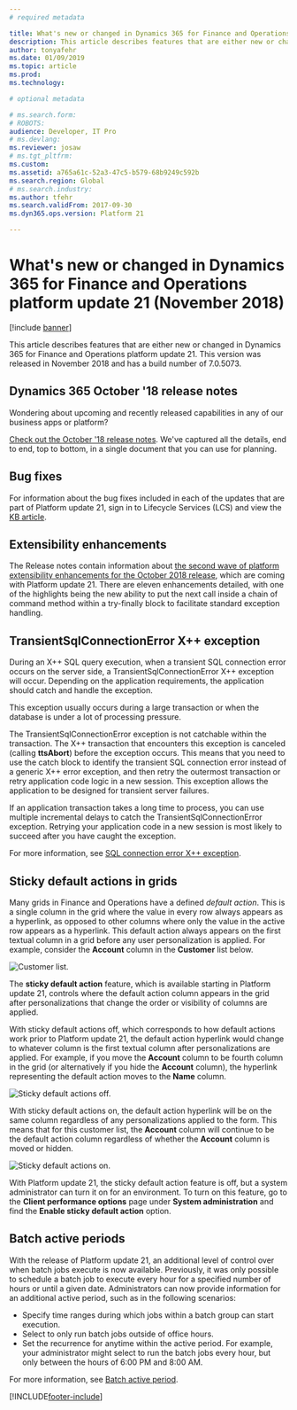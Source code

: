 ```yaml
---
# required metadata

title: What's new or changed in Dynamics 365 for Finance and Operations platform update 21 (November 2018)
description: This article describes features that are either new or changed in Dynamics 365 for Finance and Operation platform update 21. This version was released in November 2018.
author: tonyafehr
ms.date: 01/09/2019
ms.topic: article
ms.prod: 
ms.technology: 

# optional metadata

# ms.search.form: 
# ROBOTS: 
audience: Developer, IT Pro
# ms.devlang: 
ms.reviewer: josaw
# ms.tgt_pltfrm: 
ms.custom: 
ms.assetid: a765a61c-52a3-47c5-b579-68b9249c592b
ms.search.region: Global
# ms.search.industry: 
ms.author: tfehr
ms.search.validFrom: 2017-09-30 
ms.dyn365.ops.version: Platform 21

---
```

# What's new or changed in Dynamics 365 for Finance and Operations platform update 21 (November 2018)

[!include [banner](../includes/banner.md)]

This article describes features that are either new or changed in Dynamics 365 for Finance and Operations platform update 21. This version was released in November 2018 and has a build number of 7.0.5073.

## Dynamics 365 October '18 release notes

Wondering about upcoming and recently released capabilities in any of our business apps or platform?

[Check out the October '18 release notes](/dynamics365/release-plans/). We've captured all the details, end to end, top to bottom, in a single document that you can use for planning.

## Bug fixes

For information about the bug fixes included in each of the updates that are part of Platform update 21, sign in to Lifecycle Services (LCS) and view the [KB article](https://go.microsoft.com/fwlink/?linkid=2033925).

## Extensibility enhancements

The Release notes contain information about [the second wave of platform extensibility enhancements for the October 2018 release](/business-applications-release-notes/October18/dynamics365-finance-operations/platform-extensibility2), which are coming with Platform update 21. There are eleven enhancements detailed, with one of the highlights being the new ability to put the next call inside a chain of command method within a try-finally block to facilitate standard exception handling.

## TransientSqlConnectionError X++ exception

During an X++ SQL query execution, when a transient SQL connection error occurs on the server side, a TransientSqlConnectionError X++ exception will occur. Depending on the application requirements, the application should catch and handle the exception.

This exception usually occurs during a large transaction or when the database is under a lot of processing pressure.

The TransientSqlConnectionError exception is not catchable within the transaction. The X++ transaction that encounters this exception is canceled (calling **ttsAbort**) before the exception occurs. This means that you need to use the catch block to identify the transient SQL connection error instead of a generic X++ error exception, and then retry the outermost transaction or retry application code logic in a new session. This exception allows the application to be designed for transient server failures.

If an application transaction takes a long time to process, you can use multiple incremental delays to catch the TransientSqlConnectionError exception. Retrying your application code in a new session is most likely to succeed after you have caught the exception.

For more information, see [SQL connection error X++ exception](../../dev-itpro/dev-ref/sql-connection-error.md).

## Sticky default actions in grids

Many grids in Finance and Operations have a defined *default action*. This is a single column in the grid where the value in every row always appears as a hyperlink, as opposed to other columns where only the value in the active row appears as a hyperlink. This default action always appears on the first textual column in a grid before any user personalization is applied. For example, consider the **Account** column in the **Customer** list below.

![Customer list.](media/customerGrid.png "Customer list")

The **sticky default action** feature, which is available starting in Platform update 21, controls where the default action column appears in the grid after personalizations that change the order or visibility of columns are applied.

With sticky default actions off, which corresponds to how default actions work prior to Platform update 21, the default action hyperlink would change to whatever column is the first textual column after personalizations are applied. For example, if you move the **Account** column to be fourth column in the grid (or alternatively if you hide the **Account** column), the hyperlink representing the default action moves to the **Name** column.

![Sticky default actions off.](media/stickyDAOff.png "With sticky default actions off, the Name column becomes the default action column if the Account column is moved to not be the first column.")

With sticky default actions on, the default action hyperlink will be on the same column regardless of any personalizations applied to the form. This means that for this customer list, the **Account** column will continue to be the default action column regardless of whether the **Account** column is moved or hidden.

![Sticky default actions on.](media/stickyDAOn.png "With sticky default actions on, the Account column is still the default action column despite any personalizations.")

With Platform update 21, the sticky default action feature is off, but a system administrator can turn it on for an environment. To turn on this feature, go to the **Client performance options** page under **System administration** and find the **Enable sticky default action** option.

## Batch active periods

With the release of Platform update 21, an additional level of control over when batch jobs execute is now available. Previously, it was only possible to schedule a batch job to execute every hour for a specified number of hours or until a given date. Administrators can now provide information for an additional active period, such as in the following scenarios:

- Specify time ranges during which jobs within a batch group can start execution.
- Select to only run batch jobs outside of office hours.
- Set the recurrence for anytime within the active period. For example, your administrator might select to run the batch jobs every hour, but only between the hours of 6:00 PM and 8:00 AM.

For more information, see [Batch active period](../../dev-itpro/sysadmin/activeperiod.md).


[!INCLUDE[footer-include](../../../includes/footer-banner.md)]
